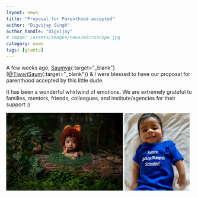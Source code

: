 ```yaml
---
layout: news
title: "Proposal for Parenthood accepted"
author: "Digvijay Singh"
author_handle: "digvijay"
# image: /assets/images/news/microscope.jpg
category: news
tags: [grants]
---
```


A few weeks ago, [Saumya](http://stiwari.org){:target="_blank"} ([@TiwariSaum](https://twitter.com/tiwarisaum){:target="_blank"}) & I were blessed to have our proposal for parenthood accepted by this little dude. 

It has been a wonderful whirlwind of emotions. We are extremely grateful to families, mentors, friends, colleagues, and institute/agencies for their support :)

<img src="/assets/images/news/Viraj_1.jpeg" width="62.5%">
<img src="/assets/images/news/Viraj_2.jpeg" width="35%">

